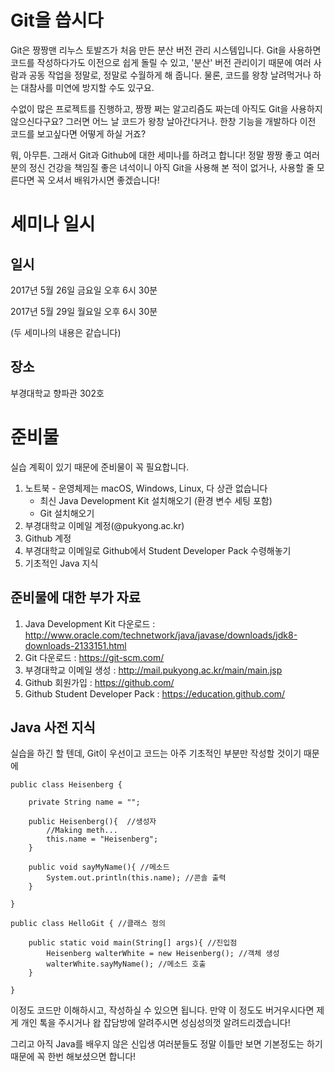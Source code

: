 # Git을 씁시다

Git은 짱짱맨 리누스 토발즈가 처음 만든 분산 버전 관리 시스템입니다. Git을 사용하면 코드를 작성하다가도 이전으로 쉽게 돌릴 수 있고, '분산' 버전 관리이기 때문에 여러 사람과 공동 작업을 정말로, 정말로 수월하게 해 줍니다. 물론, 코드를 왕창 날려먹거나 하는 대참사를 미연에 방지할 수도 있구요.

수없이 많은 프로젝트를 진행하고, 짱짱 쩌는 알고리즘도 짜는데 아직도 Git을 사용하지 않으신다구요? 그러면 어느 날 코드가 왕창 날아간다거나. 한창 기능을 개발하다 이전 코드를 보고싶다면 어떻게 하실 거죠?

뭐, 아무튼. 그래서 Git과 Github에 대한 세미나를 하려고 합니다! 정말 짱짱 좋고 여러분의 정신 건강을 책임질 좋은 녀석이니 아직 Git을 사용해 본 적이 없거나, 사용할 줄 모른다면 꼭 오셔서 배워가시면 좋겠습니다!

# 세미나 일시

## 일시

2017년 5월 26일 금요일 오후 6시 30분

2017년 5월 29일 월요일 오후 6시 30분 

(두 세미나의 내용은 같습니다)

## 장소

부경대학교 향파관 302호

# 준비물

실습 계획이 있기 때문에 준비물이 꼭 필요합니다.

1. 노트북 - 운영체제는 macOS, Windows, Linux, 다 상관 없습니다
    - 최신 Java Development Kit 설치해오기 (환경 변수 세팅 포함)
    - Git 설치해오기
2. 부경대학교 이메일 계정(@pukyong.ac.kr)
3. Github 계정
4. 부경대학교 이메일로 Github에서 Student Developer Pack 수령해놓기
5. 기초적인 Java 지식

## 준비물에 대한 부가 자료
1. Java Development Kit 다운로드 : http://www.oracle.com/technetwork/java/javase/downloads/jdk8-downloads-2133151.html
2. Git 다운로드 : https://git-scm.com/
3. 부경대학교 이메일 생성 : http://mail.pukyong.ac.kr/main/main.jsp
4. Github 회원가입 : https://github.com/
5. Github Student Developer Pack : https://education.github.com/

## Java 사전 지식

실습을 하긴 할 텐데, Git이 우선이고 코드는 아주 기초적인 부분만 작성할 것이기 때문에

```
public class Heisenberg {

    private String name = "";

    public Heisenberg(){  //생성자
        //Making meth...
        this.name = "Heisenberg";
    }

    public void sayMyName(){ //메소드
        System.out.println(this.name); //콘솔 출력
    }

}

public class HelloGit { //클래스 정의

    public static void main(String[] args){ //진입점
        Heisenberg walterWhite = new Heisenberg(); //객체 생성
        walterWhite.sayMyName(); //메소드 호출
    }

}
```

이정도 코드만 이해하시고, 작성하실 수 있으면 됩니다. 만약 이 정도도 버거우시다면 제게 개인 톡을 주시거나 왑 잡담방에 알려주시면 성심성의껏 알려드리겠습니다!

그리고 아직 Java를 배우지 않은 신입생 여러분들도 정말 이틀만 보면 기본정도는 하기 때문에 꼭 한번 해보셨으면 합니다!
